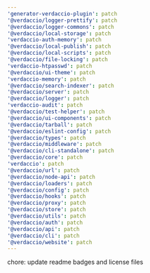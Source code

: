 ```yaml
---
'generator-verdaccio-plugin': patch
'@verdaccio/logger-prettify': patch
'@verdaccio/logger-commons': patch
'@verdaccio/local-storage': patch
'verdaccio-auth-memory': patch
'@verdaccio/local-publish': patch
'@verdaccio/local-scripts': patch
'@verdaccio/file-locking': patch
'verdaccio-htpasswd': patch
'@verdaccio/ui-theme': patch
'verdaccio-memory': patch
'@verdaccio/search-indexer': patch
'@verdaccio/server': patch
'@verdaccio/logger': patch
'verdaccio-audit': patch
'@verdaccio/test-helper': patch
'@verdaccio/ui-components': patch
'@verdaccio/tarball': patch
'@verdaccio/eslint-config': patch
'@verdaccio/types': patch
'@verdaccio/middleware': patch
'@verdaccio/cli-standalone': patch
'@verdaccio/core': patch
'verdaccio': patch
'@verdaccio/url': patch
'@verdaccio/node-api': patch
'@verdaccio/loaders': patch
'@verdaccio/config': patch
'@verdaccio/hooks': patch
'@verdaccio/proxy': patch
'@verdaccio/store': patch
'@verdaccio/utils': patch
'@verdaccio/auth': patch
'@verdaccio/api': patch
'@verdaccio/cli': patch
'@verdaccio/website': patch
---
```


chore: update readme badges and license files
